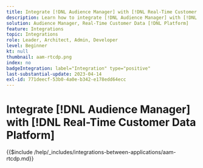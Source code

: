 ```yaml
---
title: Integrate [!DNL Audience Manager] with [!DNL Real-Time Customer Data Platform]
description: Learn how to integrate [!DNL Audience Manager] with [!DNL Real-Time Customer Data Platform].
solution: Audience Manager, Real-Time Customer Data [!DNL Platform]
feature: Integrations
topic: Integrations
role: Leader, Architect, Admin, Developer
level: Beginner
kt: null
thumbnail: aam-rtcdp.png
index: no
badgeIntegration: label="Integration" type="positive"
last-substantial-update: 2023-04-14
exl-id: 771deecf-53b0-4a0e-b342-e178edd64ecc
---
```

# Integrate [!DNL Audience Manager] with [!DNL Real-Time Customer Data Platform]

{{$include /help/_includes/integrations-between-applications/aam-rtcdp.md}}
